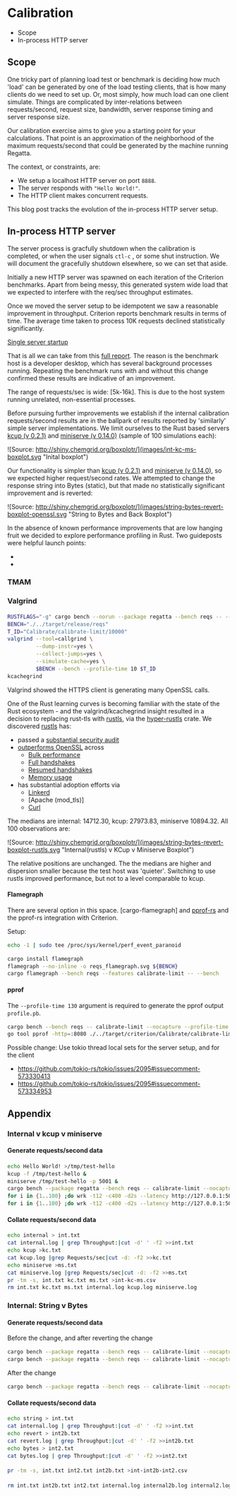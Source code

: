 # Calibration
* Scope
* In-process HTTP server

## Scope

One tricky part of planning load test or benchmark is deciding how much 'load'
can be generated by one of the load testing clients, that is how many clients
do we need to set up. Or, most simply, how much load can one client simulate.
Things are complicated by inter-relations between requests/second, request size,
bandwidth, server response timing and server response size.

Our calibration exercise aims to give you a starting point for your
calculations.  That point is an approximation of the neighborhood of the
maximum requests/second that could be generated by the machine running Regatta.

The context, or constraints, are:

* We setup a localhost HTTP server on port `8888`.
* The server responds with `"Hello World!"`.
* The HTTP client makes concurrent requests.

This blog post tracks the evolution of the in-process HTTP server setup.

## In-process HTTP server

The server process is gracfully shutdown when the calibration is completed,
or when the user signals `ctl-c` , or some shut instruction.
We will document the gracefully shutdown elsewhere, so we can set that aside.

Initially a new HTTP server was spawned on each iteration of the Criterion
benchmarks.  Apart from being messy, this generated system wide load that
we expected to interfere with the req/sec throughput estimates.

Once we moved the server setup to be idempotent we saw a reasonable improvement
in throughput.  Criterion reports benchmark results in terms of time.
The average time taken to process 10K requests declined statistically significantly.

[Single server startup](blog/reports/20210822/relative_pdf_small.svg)

That is all we can take from this [full report](blog/reports/20210822).
The reason is the benchmark host is
a developer desktop, which has several background processes running.
Repeating the benchmark runs with and without this change confirmed these
results are indicative of an improvement.

The range of requests/sec is wide: [5k-16k].  This is due to the host system
running unrelated, non-essential processes.

Before pursuing further improvements we establish if the internal calibration
requests/second results are in the ballpark of results reported by 'similarly'
simple server implementations.  We limit ourselves to the Rust based servers
[kcup (v 0.2.1)] and [miniserve (v 0.14.0)] (sample of 100 simulations each):

![Source: http://shiny.chemgrid.org/boxplotr/](images/int-kc-ms-boxplot.svg "Inital boxplot")

Our functionality is simpler than [kcup (v 0.2.1)] and
[miniserve (v 0.14.0)], so we expected higher request/second rates.
We attempted to change the response string into Bytes (static), but that made
no statistically significant improvement and is reverted:

![Source: http://shiny.chemgrid.org/boxplotr/](images/string-bytes-revert-boxplot-openssl.svg "String to Bytes and Back Boxplot")

In the absence of known performance improvements that are low hanging fruit we
decided to explore performance profiling in Rust.
Two guideposts were helpful launch points:

* [Nick Babcock's Guidelines on Benchmarking and Rust]: https://nickb.dev/blog/guidelines-on-benchmarking-and-rust
* [Denis Bakhvalov's Top-Down performance analysis methodology]: https://easyperf.net/blog/2019/02/09/Top-Down-performance-analysis-methodology

### TMAM

### Valgrind

```BASH
RUSTFLAGS="-g" cargo bench --norun --package regatta --bench reqs -- --nocapture
BENCH="./../target/release/reqs"
T_ID="Calibrate/calibrate-limit/10000"
valgrind --tool=callgrind \
         --dump-instr=yes \
         --collect-jumps=yes \
         --simulate-cache=yes \
         $BENCH --bench --profile-time 10 $T_ID
kcachegrind
```

Valgrind showed the HTTPS client is generating many OpenSSL calls.

One of the Rust learning curves is becoming familiar with the state of the Rust
ecosystem - and the valgrind/kcachegrind insight resulted in a decision to
replacing rust-tls with [rustls], via the [hyper-rustls] crate. We discovered
[rustls] has:

* passed a [substantial security audit]
* [outperforms OpenSSL] across
  * [Bulk performance]
  * [Full handshakes]
  * [Resumed handshakes]
  * [Memory usage]
* has substantial adoption efforts via
  * [Linkerd]
  * [Apache (mod_tls)]
  * [Curl]

The medians are internal: 14712.30, kcup: 27973.83, miniserve 10894.32.
All 100 observations are:

![Source: http://shiny.chemgrid.org/boxplotr/](images/string-bytes-revert-boxplot-rustls.svg "Internal(rustls) v KCup v Miniserve Boxplot")

The relative positions are unchanged.  The the medians are higher and dispersion
smaller because the test host was 'quieter'.  Switching to use rustls improved
performance, but not to a level comparable to kcup.

#### Flamegraph

There are several option in this space.  [cargo-flamegraph] and [pprof-rs] and
the pprof-rs integration with Criterion.

Setup:

```BASH
echo -1 | sudo tee /proc/sys/kernel/perf_event_paranoid
```

```BASH
cargo install flamegraph
flamegraph --no-inline -o reqs_flamegraph.svg ${BENCH}
cargo flamegraph --bench reqs --features calibrate-limit -- --bench
```

#### pprof

The `--profile-time 130` argument is required to generate the pprof output
`profile.pb`.

```bash
cargo bench --bench reqs -- calibrate-limit --nocapture --profile-time 130
go tool pprof -http=:8080 ./../target/criterion/Calibrate/calibrate-limit/10000/profile/profie.pb
```

Possible change:  Use tokio thread local sets for the server setup, and for
the client

* https://github.com/tokio-rs/tokio/issues/2095#issuecomment-573330413
* https://github.com/tokio-rs/tokio/issues/2095#issuecomment-573334953

## Appendix

### Internal v kcup v miniserve

#### Generate requests/second data

```bash
echo Hello World! >/tmp/test-hello
kcup -f /tmp/test-hello &
miniserve /tmp/test-hello -p 5001 &
cargo bench --package regatta --bench reqs -- calibrate-limit --nocapture &>>internal.log;
for i in {1..100} ;do wrk -t12 -c400 -d2s --latency http://127.0.0.1:5000 &>>kcup.log; done
for i in {1..100} ;do wrk -t12 -c400 -d2s --latency http://127.0.0.1:5001 &>>miniserve.log; done
```

#### Collate requests/second data

```bash
echo internal > int.txt
cat internal.log | grep Throughput:|cut -d' ' -f2 >>int.txt
echo kcup >kc.txt
cat kcup.log |grep Requests/sec|cut -d: -f2 >>kc.txt
echo miniserve >ms.txt
cat miniserve.log |grep Requests/sec|cut -d: -f2 >>ms.txt
pr -tm -s, int.txt kc.txt ms.txt >int-kc-ms.csv
rm int.txt kc.txt ms.txt internal.log kcup.log miniserve.log
```

### Internal: String v Bytes

#### Generate requests/second data

Before the change, and after reverting the change

```bash
cargo bench --package regatta --bench reqs -- calibrate-limit --nocapture &>>internal.log;
cargo bench --package regatta --bench reqs -- calibrate-limit --nocapture &>>internal2b.log;
```

After the change

```bash
cargo bench --package regatta --bench reqs -- calibrate-limit --nocapture &>>internal2.log;
```

#### Collate requests/second data

```bash
echo string > int.txt
cat internal.log | grep Throughput:|cut -d' ' -f2 >>int.txt
echo revert > int2b.txt
cat revert.log | grep Throughput:|cut -d' ' -f2 >>int2b.txt
echo bytes > int2.txt
cat bytes.log | grep Throughput:|cut -d' ' -f2 >>int2.txt

pr -tm -s, int.txt int2.txt int2b.txt >int-int2b-int2.csv

rm int.txt int2b.txt int2.txt internal.log internal2b.log internal2.log
```

[flamegraph]: https://github.com/flamegraph-rs/flamegraph
[hyper-rustls]: https://github.com/rustls/hyper-rustls
[kcup (v 0.2.1)]: https://gitlab.com/mrman/kcup-rust
[miniserve (v 0.14.0)]: https://github.com/svenstaro/miniserve
[pprof-rs]: https://github.com/tikv/pprof-rs/blob/master/examples/criterion.rs
[rustls]: https://github.com/rustls/rustls
[Curl]: https://www.abetterinternet.org/post/memory-safe-curl/
[Apache]: https://www.abetterinternet.org/post/memory-safe-tls-apache/
[substantial security audit]: https://github.com/ctz/rustls/blob/master/audit/TLS-01-report.pdf
[outperforms OpenSSL]: https://jbp.io/2019/07/01/rustls-vs-openssl-performance.html
[linkerd]: https://github.com/linkerd/linkerd2
[Bulk performance]: https://jbp.io/2019/07/02/rustls-vs-openssl-bulk-performance.html
[Full handshakes]: https://jbp.io/2019/07/02/rustls-vs-openssl-handshake-performance.html
[Resumed handshakes]: https://jbp.io/2019/07/02/rustls-vs-openssl-resumption-performance.html
[Memory usage]: https://jbp.io/2019/07/02/rustls-vs-openssl-memory-usage.html
